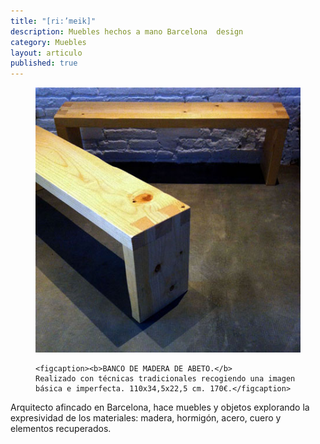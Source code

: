 ```yaml
---
title: "[ri:’meik]"
description: Muebles hechos a mano Barcelona  design 
category: Muebles
layout: articulo
published: true
---
```


<figure>
	<a href="/images/rimeik/IMG_5455.JPG"><img src="/images/rimeik/IMG_5455.JPG" alt="Muebles hechos a mano diseño Barcelona"></a>

	<figcaption><b>BANCO DE MADERA DE ABETO.</b> 
	Realizado con técnicas tradicionales recogiendo una imagen básica e imperfecta. 110x34,5x22,5 cm. 170€.</figcaption>
    
</figure>

Arquitecto afincado en Barcelona, hace muebles y objetos explorando la expresividad de los materiales: madera, hormigón, acero, cuero y elementos recuperados.

